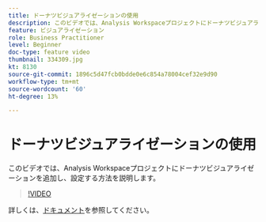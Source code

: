 ```yaml
---
title: ドーナツビジュアライゼーションの使用
description: このビデオでは、Analysis Workspaceプロジェクトにドーナツビジュアライゼーションを追加し、設定する方法を説明します。
feature: ビジュアライゼーション
role: Business Practitioner
level: Beginner
doc-type: feature video
thumbnail: 334309.jpg
kt: 8130
source-git-commit: 1896c5d47fcb0bdde0e6c854a78004cef32e9d90
workflow-type: tm+mt
source-wordcount: '60'
ht-degree: 13%

---
```



# ドーナツビジュアライゼーションの使用

このビデオでは、Analysis Workspaceプロジェクトにドーナツビジュアライゼーションを追加し、設定する方法を説明します。

>[!VIDEO](https://video.tv.adobe.com/v/334309/?quality=12&learn=on)

詳しくは、[ドキュメント](https://experienceleague.adobe.com/docs/analytics/analyze/analysis-workspace/visualizations/donut.html?lang=en)を参照してください。
